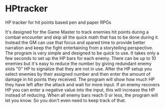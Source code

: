# HPtracker
HP tracker for hit points based pen and paper RPGs

It's designed for the Game Master to track enemies hit points during a combat encounter and skip all the quick math that has to be done during it.
Instead the GM can use that focus and spared time to provide better narration and keep the fight entertaining from a storytelling perspective.
The program is very simple and designed to be quick to use. It takes only a few seconds to set up the HP bars for each enemy. There can be up to 10 enemies but it's easy to reduce the number by giving redundant enemy slots "0" HP to signalize that they are not in use.
After the HP setup you select enemies by their assigned number and then enter the amount of damage in hit points they received. The program will show how much HP they have left after the attack and wait for more input.
If an enemy recovers HP you can enter a negative value into the input, this will increase the HP instead of reducing.
When all enemy bars reach 0 or less, the program will let you know. So you don't even need to keep track of that.
